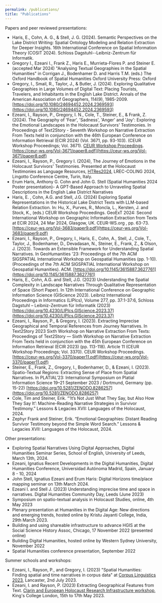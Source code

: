 ```yaml
---
permalink: /publications/
title: "Publications"
---
```


Papers and peer reviewed presentations:
- Haris, E., Cohn, A. G., & Stell, J. G. (2024). Semantic Perspectives on the Lake District Writing: Spatial Ontology Modeling and Relation Extraction for Deeper Insights. 16th International Conference on Spatial Information Theory (COSIT 2024). Schloss Dagstuhl--Leibniz-Zentrum für Informatik.
- Gregory I., Ezeani I., Frank Z., Haris E., Murrieta-Flores P. and Steiner E. (accepted Mar 2024) "Analysing Textual Geographies in the Spatial Humanities" in Corrigan J., Bodenhamer D. and Harris T.M. (eds.) The Oxford Handbook of Spatial Humanities Oxford University Press: Oxford
- Gregory, I., Smail, R., Taylor, J., & Butler, J. (2024). Exploring Qualitative Geographies in Large Volumes of Digital Text: Placing Tourists, Travelers, and Inhabitants in the English Lake District. Annals of the American Association of Geographers, 114(9), 1985-2009. [https://doi.org/10.1080/24694452.2024.2369593](https://doi.org/10.1080/24694452.2024.2369593)
- Ezeani, I., Rayson, P., Gregory, I. N., Cole, T., Steiner, E., & Frank, Z. (2024). The Geography of 'Fear', 'Sadness', 'Anger' and 'Joy': Exploring the Emotional Landscapes in the Holocaust Survivors' Testimonies. In Proceedings of Text2Story - Seventh Workshop on Narrative Extraction From Texts held in conjunction with the 46th European Conference on Information Retrieval (ECIR 2024) (Vol. 3671, pp. 93-103). (CEUR Workshop Proceedings; Vol. 3671). [CEUR Workshop Proceedings](https://ceur-ws.org/Vol-3671/). [https://ceur-ws.org/Vol-3671/paper8.pdf](https://ceur-ws.org/Vol-3671/paper8.pdf)
- Ezeani, I., Rayson, P., Gregory I. (2024), The Journey of Emotions in the Holocaust Survivors' Testimonies. Presented at the Holocaust Testimonies as Language Resources, [HTRes2024](https://www.clarin.eu/HTRes2024), LREC-COLING 2024, Lingotto Conference Centre, Turin, Italy. 
- Erum Haris, Anthony G. Cohn and John G. Stell (Spatial Humanities 2024 Poster presentation)- A GPT-Based Approach to Unraveling Spatial Descriptions in the English Lake District Narratives
- Haris, E. , Cohn, A.G.  and Stell, J.G.  (2024) Exploring Spatial Representations in the Historical Lake District Texts with LLM-based Relation Extraction. In: Hu, X., Purves, R., Moncla, L., Kersten, J. and Stock, K., (eds.) CEUR Workshop Proceedings. GeoExT 2024: Second International Workshop on Geographic Information Extraction from Texts at ECIR 2024, 24 Mar 2024, Glasgow, UK. CEUR-WS.org , pp. 63-73. [https://ceur-ws.org/Vol-3683/paper9.pdf](https://ceur-ws.org/Vol-3683/paper9.pdf)
- Ezeani, I., Rayson, P., Gregory, I., Haris, E., Cohn, A., Stell, J., Cole, T., Taylor, J., Bodenhamer, D., Devadasan, N., Steiner, E., Frank, Z., & Olson, J. (2023). Towards an Extensible Framework for Understanding Spatial Narratives. In GeoHumanities '23: Proceedings of the 7th ACM SIGSPATIAL International Workshop on Geospatial Humanities (pp. 1-10). (Proceedings of the 7th ACM SIGSPATIAL International Workshop on Geospatial Humanities). ACM. [https://doi.org/10.1145/3615887.3627761](https://doi.org/10.1145/3615887.3627761)
- Haris, E., Cohn, A.G. and Stell, J.G. (2023) Understanding the Spatial Complexity in Landscape Narratives Through Qualitative Representation of Space (Short Paper). In 12th International Conference on Geographic Information Science (GIScience 2023). Leibniz International Proceedings in Informatics (LIPIcs), Volume 277, pp. 37:1-37:6, Schloss Dagstuhl – Leibniz-Zentrum für Informatik (2023) [https://doi.org/10.4230/LIPIcs.GIScience.2023.37](https://doi.org/10.4230/LIPIcs.GIScience.2023.37)
- Ezeani, I., Rayson, P., & Gregory, I. (2023). Extracting Imprecise Geographical and Temporal References from Journey Narratives. In Text2Story 2023 Sixth Workshop on Narrative Extraction From Texts: Proceedings of Text2Story — Sixth Workshop on Narrative Extraction From Texts held in conjunction with the 45th European Conference on Information Retrieval (ECIR 2023) (pp. 113-118). Article 11 (CEUR Workshop Proceedings; Vol. 3370). CEUR Workshop Proceedings. [https://ceur-ws.org/Vol-3370/paper11.pdf](https://ceur-ws.org/Vol-3370/paper11.pdf)
- Steiner, E., Frank, Z., Gregory, I., Bodenhamer, D., & Ezeani, I. (2023). Spatio-Textual Regions: Extracting Sense of Place from Spatial Narratives. In PLATIAL’23: International Symposium on Platial Information Science 19–21 September 2023 / Dortmund, Germany (pp. 15-22) [https://doi.org/10.5281/ZENODO.8286257](https://doi.org/10.5281/ZENODO.8286257)
- Cole, Tim and Steiner, Erik. “‘It’s Not Just What They Say, but Also How They Say It’: Machine-Reading Narrative Strategies in Survivor Testimony.” Lessons & Legacies XVII: Languages of the Holocaust, 2024.
- Zephyr Frank and Steiner, Erik. “Emotional Geographies: Distant Reading Survivor Testimony beyond the Simple Word Search.” Lessons & Legacies XVII: Languages of the Holocaust, 2024.

Other presentations:
- Exploring Spatial Narratives Using Digital Approaches, Digital Humanities Seminar Series, School of English, University of Leeds, March 13th, 2024.
- Ezeani, Ignatius Recent Developments in the Digital Humanities, Digital Humanities Conference, Universidad Autónoma Madrid, Spain, January 8 - 10, 2024
- John Stell, Ignatius Ezeani and Erum Haris: Digital Horizons time/place mapping seminar on 13th March 2024.
- Ezeani I. and Stell J. (2023) Understanding imprecise time and space in narratives. Digital Humanities Community Day, Leeds (June 2023) 
- Symposium on spatio-textual analysis in Holocaust Studies, online, 4th May 2023
- Plenary presentation at Humanities in the Digital Age: New directions and emerging trends, hosted online by Kristu Jayanti College, India, 29th March 2023.
- Building and using shareable infrastructure to advance HGIS at the Social Science History Assoc, Chicago, 17 November 2022 (presented online)
- Building Digital Humanities, hosted online by Western Sydney University, November 2022
- Spatial Humanities conference presentation, September 2022

Summer schools and workshops:
- Ezeani, I., Rayson, P., and Gregory, I. (2023) "Spatial Humanities: Finding spatial and time narratives in corpus data" at [Corpus Linguistics 2023](https://www.lancaster.ac.uk/cl2023/pre-conference-workshops/), Lancaster, 2nd July 2023.
- Ezeani, I. and Rayson, P. (2023) Extracting Geographical Features from Text. [Clarin and European Holocaust Research Infrastructure workshop](https://www.clarin.ac.uk/article/using-holocaust-testimonies-research-data), King's College London, 15th to 17th May 2023.
